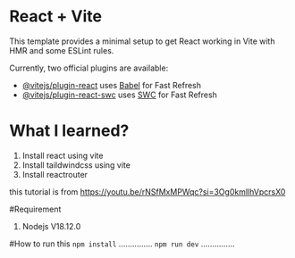 # React + Vite

This template provides a minimal setup to get React working in Vite with HMR and some ESLint rules.

Currently, two official plugins are available:

- [@vitejs/plugin-react](https://github.com/vitejs/vite-plugin-react/blob/main/packages/plugin-react/README.md) uses [Babel](https://babeljs.io/) for Fast Refresh
- [@vitejs/plugin-react-swc](https://github.com/vitejs/vite-plugin-react-swc) uses [SWC](https://swc.rs/) for Fast Refresh

# What I learned?
1. Install react using vite 
2. Install taildwindcss using vite
3. Install reactrouter

this tutorial is from https://youtu.be/rNSfMxMPWqc?si=3Og0kmllhVpcrsX0

#Requirement
1. Nodejs V18.12.0
   
#How to run this
``npm install``
...............
``npm run dev``
...............
